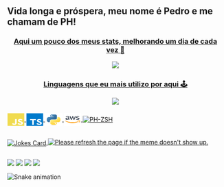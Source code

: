 ## Vida longa e próspera, meu nome é Pedro e me chamam de PH!
<div align="center">
  <a href="https://github.com/phsantosit">
  <h3>Aqui um pouco dos meus stats, melhorando um dia de cada vez 💪</h3>
  <img height="180em" src="https://github-readme-stats.vercel.app/api?username=phsantosit&show_icons=true&theme=dracula&include_all_commits=true&count_private=true"/>
  <h3>Linguagens que eu mais utilizo por aqui 🕹️ </h3>
  <img height="180em" src="https://github-readme-stats.vercel.app/api/top-langs/?username=phsantosit&layout=compact&langs_count=7&theme=dracula"/>
</div>
<div style="display: inline_block"><br>
  <img align="center" alt="PH-Js" height="30" width="40" src="https://raw.githubusercontent.com/devicons/devicon/master/icons/javascript/javascript-plain.svg">
  <img align="center" alt="PH-Ts" height="30" width="40" src="https://raw.githubusercontent.com/devicons/devicon/master/icons/typescript/typescript-plain.svg">
  <img align="center" alt="PH-Python" height="30" width="40" src="https://raw.githubusercontent.com/devicons/devicon/master/icons/python/python-original.svg">
  <img align="center" alt="PH-AWS" height="30" width="40" src="https://raw.githubusercontent.com/github/explore/main/topics/aws/aws.png">
  <img align="center" alt="PH-ZSH" height="30" width="40" src="https://camo.githubusercontent.com/3ec75cb1c3278cce3c661d3bcf72a4eca75db241a6ace648ea014b02f3f44458/68747470733a2f2f73332e616d617a6f6e6177732e636f6d2f6f686d797a73682f6f682d6d792d7a73682d6c6f676f2e706e67">
</div>

  ##

<div>
  <img align="center" src="https://readme-jokes.vercel.app/api" alt="Jokes Card" />
  <img src='https://random-memer.herokuapp.com/' title="Meme" alt="Please refresh the page if the meme doesn't show up."> </div>

  ##

<div>
  <a href="https://instagram.com/phssantos7" target="_blank"><img src="https://img.shields.io/badge/-Instagram-%23E4405F?style=for-the-badge&logo=instagram&logoColor=white" target="_blank"></a>
 	<a href="https://www.twitch.tv/yushodai" target="_blank"><img src="https://img.shields.io/badge/Twitch-9146FF?style=for-the-badge&logo=twitch&logoColor=white" target="_blank"></a>
  <a href = "mailto:rivieiropedro@gmail.com"><img src="https://img.shields.io/badge/-Gmail-%23333?style=for-the-badge&logo=gmail&logoColor=white" target="_blank"></a>
  <a href="https://www.linkedin.com/in/phsantosit" target="_blank"><img src="https://img.shields.io/badge/-LinkedIn-%230077B5?style=for-the-badge&logo=linkedin&logoColor=white" target="_blank"></a>

  ![Snake animation](https://github.com/phsantosit/rafaballerini/blob/output/github-contribution-grid-snake.svg)

</div>

